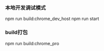 

### 本地开发调试模式
 
 npm run build:chrome_dev_host
 npm run start


 ### build打包
 npm run build:chrome_pro 


